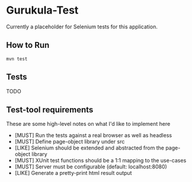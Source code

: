 # Gurukula-Test

Currently a placeholder for Selenium tests for this application.

## How to Run

	mvn test

## Tests

TODO

## Test-tool requirements
These are some high-level notes on what I'd like to implement here

* [MUST] Run the tests against a real browser as well as headless
* [MUST] Define page-object library under src
* [LIKE] Selenium should be extended and abstracted from the page-object library
* [MUST] XUnit test functions should be a 1:1 mapping to the use-cases
* [MUST] Server must be configurable (default: localhost:8080)
* [LIKE] Generate a pretty-print html result output